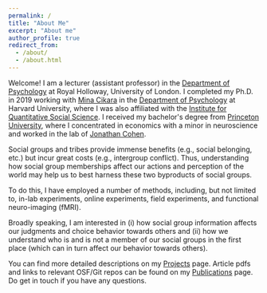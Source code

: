 ```yaml
---
permalink: /
title: "About Me"
excerpt: "About me"
author_profile: true
redirect_from: 
  - /about/
  - /about.html
---
```


Welcome! I am a lecturer (assistant professor) in the [Department of Psychology](https://www.royalholloway.ac.uk/research-and-teaching/departments-and-schools/psychology/) at Royal Holloway, University of London. I completed my Ph.D. in 2019 working with [Mina Cikara](http://www.intergroupneurosciencelaboratory.com/) in the [Department of Psychology](https://psychology.fas.harvard.edu/) at Harvard University, where I was also affiliated with the [Institute for Quantitative Social Science](https://www.iq.harvard.edu/). I received my bachelor's degree from [Princeton University](https://www.princeton.edu), where I concentrated in economics with a minor in neuroscience and worked in the lab of [Jonathan Cohen](https://ncclab.princeton.edu/).

Social groups and tribes provide immense benefits (e.g., social belonging, etc.) but incur great costs (e.g., intergroup conflict). Thus, understanding how social group memberships affect our actions and perception of the world may help us to best harness these two byproducts of social groups. 

To do this, I have employed a number of methods, including, but not limited to, in-lab experiments, online experiments, field experiments, and functional neuro-imaging (fMRI). 

Broadly speaking, I am interested in (i) how social group information affects our judgments and choice behavior towards others and (ii) how we understand who is and is not a member of our social groups in the first place (which can in turn affect our behavior towards others). 

You can find more detailed descriptions on my [Projects](/projects) page. Article pdfs and links to relevant OSF/Git repos can be found on my [Publications](/publications) page. Do get in touch if you have any questions.